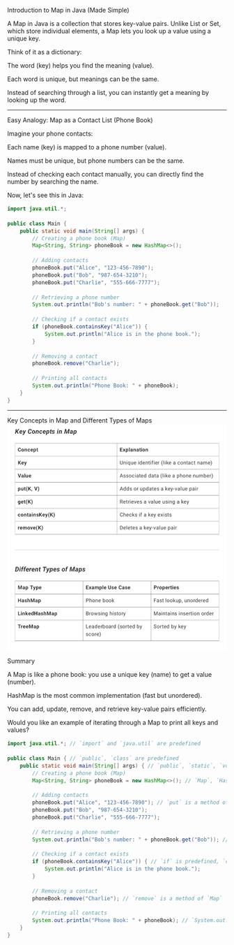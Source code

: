 Introduction to Map in Java (Made Simple)

A Map in Java is a collection that stores key-value pairs. Unlike List or Set, which store individual elements, a Map lets you look up a value using a unique key.

Think of it as a dictionary:

The word (key) helps you find the meaning (value).

Each word is unique, but meanings can be the same.

Instead of searching through a list, you can instantly get a meaning by looking up the word.



---

Easy Analogy: Map as a Contact List (Phone Book)

Imagine your phone contacts:

Each name (key) is mapped to a phone number (value).

Names must be unique, but phone numbers can be the same.

Instead of checking each contact manually, you can directly find the number by searching the name.

Now, let's see this in Java:

```java
import java.util.*;

public class Main {
    public static void main(String[] args) {
        // Creating a phone book (Map)
        Map<String, String> phoneBook = new HashMap<>();

        // Adding contacts
        phoneBook.put("Alice", "123-456-7890");
        phoneBook.put("Bob", "987-654-3210");
        phoneBook.put("Charlie", "555-666-7777");

        // Retrieving a phone number
        System.out.println("Bob's number: " + phoneBook.get("Bob"));

        // Checking if a contact exists
        if (phoneBook.containsKey("Alice")) {
            System.out.println("Alice is in the phone book.");
        }

        // Removing a contact
        phoneBook.remove("Charlie");

        // Printing all contacts
        System.out.println("Phone Book: " + phoneBook);
    }
}
```

---

Key Concepts in Map and Different Types of Maps 
![add image](https://github.com/Hrithik-Mahato/MyJava/blob/main/IMG_20250307_181733.jpg)


Summary

A Map is like a phone book: you use a unique key (name) to get a value (number).

HashMap is the most common implementation (fast but unordered).

You can add, update, remove, and retrieve key-value pairs efficiently.


Would you like an example of iterating through a Map to print all keys and values?

```java
import java.util.*; // `import` and `java.util` are predefined

public class Main { // `public`, `class` are predefined
    public static void main(String[] args) { // `public`, `static`, `void` are predefined
        // Creating a phone book (Map)
        Map<String, String> phoneBook = new HashMap<>(); // `Map`, `HashMap`, `String` are predefined

        // Adding contacts
        phoneBook.put("Alice", "123-456-7890"); // `put` is a method of `Map`
        phoneBook.put("Bob", "987-654-3210");
        phoneBook.put("Charlie", "555-666-7777");

        // Retrieving a phone number
        System.out.println("Bob's number: " + phoneBook.get("Bob")); // `get` is a method of `Map`

        // Checking if a contact exists
        if (phoneBook.containsKey("Alice")) { // `if` is predefined, `containsKey` is a method of `Map`
            System.out.println("Alice is in the phone book.");
        }

        // Removing a contact
        phoneBook.remove("Charlie"); // `remove` is a method of `Map`

        // Printing all contacts
        System.out.println("Phone Book: " + phoneBook); // `System.out.println` is predefined
    }
}
```
